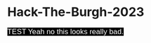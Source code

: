 # Hack-The-Burgh-2023

<span style="font-size:larger; font-family:Arial; background-color:black; color:white;">
TEST
Yeah no this looks really bad.
</span>